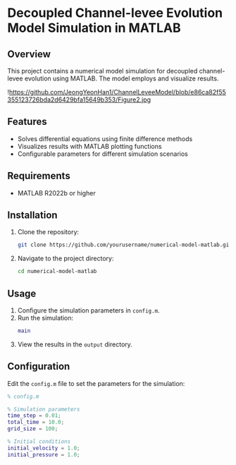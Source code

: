 # Decoupled Channel-levee Evolution Model Simulation in MATLAB

## Overview
This project contains a numerical model simulation for decoupled channel-levee evolution using MATLAB. The model employs  and visualize results.

!https://github.com/JeongYeonHan1/ChannelLeveeModel/blob/e86ca82f55355123726bda2d6429bfa15649b353/Figure2.jpg

## Features
- Solves differential equations using finite difference methods
- Visualizes results with MATLAB plotting functions
- Configurable parameters for different simulation scenarios

## Requirements
- MATLAB R2022b or higher

## Installation
1. Clone the repository:
    ```bash
    git clone https://github.com/yourusername/numerical-model-matlab.git
    ```
2. Navigate to the project directory:
    ```bash
    cd numerical-model-matlab
    ```

## Usage
1. Configure the simulation parameters in `config.m`.
2. Run the simulation:
    ```matlab
    main
    ```
3. View the results in the `output` directory.

## Configuration
Edit the `config.m` file to set the parameters for the simulation:
```matlab
% config.m

% Simulation parameters
time_step = 0.01;
total_time = 10.0;
grid_size = 100;

% Initial conditions
initial_velocity = 1.0;
initial_pressure = 1.0;
```





